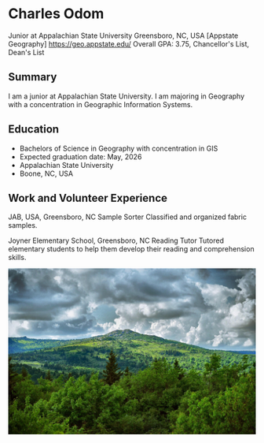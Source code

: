 # Charles Odom
Junior at Appalachian State University
Greensboro, NC, USA
[Appstate Geography] https://geo.appstate.edu/
Overall GPA: 3.75, Chancellor's List, Dean's List
## Summary
I am a junior at Appalachian State University. I am majoring in Geography with a concentration in Geographic Information Systems. 


## Education
- Bachelors of Science in Geography with concentration in GIS 
- Expected graduation date: May, 2026
- Appalachian State University 
- Boone, NC, USA 


 



## Work and Volunteer Experience 
JAB, USA, Greensboro, NC
Sample Sorter
Classified and organized fabric samples. 

Joyner Elementary School, Greensboro, NC 
Reading Tutor
Tutored elementary students to help them develop their reading and comprehension skills. 

<img src="Grayson Highlands.jpg">
